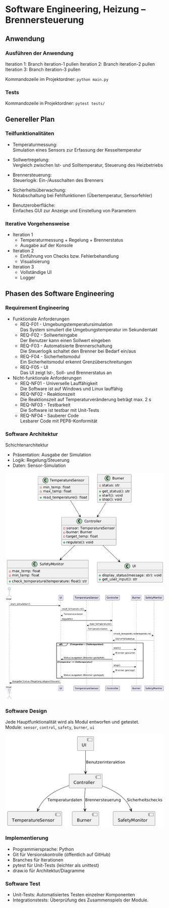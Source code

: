 # Software Engineering, Heizung – Brennersteuerung

## Anwendung

### Ausführen der Anwendung

Iteration 1: Branch iteration-1 pullen
Iteration 2: Branch iteration-2 pullen
Iteration 3: Branch iteration-3 pullen

Kommandozeile im Projektordner:
`python main.py`

### Tests

Kommandozeile in Projektordner:
`pytest tests/`


## Genereller Plan

### Teilfunktionalitäten
- Temperaturmessung: <br>
Simulation eines Sensors zur Erfassung der Kesseltemperatur

- Sollwertregelung: <br>
Vergleich zwischen Ist- und Solltemperatur, Steuerung des Heizbetriebs

- Brennersteuerung: <br>
Steuerlogik: Ein-/Ausschalten des Brenners

- Sicherheitsüberwachung: <br>
Notabschaltung bei Fehlfunktionen (Übertemperatur, Sensorfehler)

- Benutzeroberfläche: <br>
Einfaches GUI zur Anzeige und Einstellung von Parametern

### Iterative Vorgehensweise
- Iteration 1
  - Temperaturmessung + Regelung + Brennerstatus
  - Ausgabe auf der Konsole
- Iteration 2
  - Einführung von Checks bzw. Fehlerbehandlung
  - Visualisierung
- Iteration 3
  - Vollständige UI
  - Logger


## Phasen des Software Engineering

### Requirement Engineering
- Funktionale Anforderungen
  - REQ-F01 - Umgebungstemperatursimulation <br>
    Das System simuliert die Umgebungstemperatur im Sekundentakt
  - REQ-F02 - Sollwerteingabe <br>
    Der Benutzer kann einen Sollwert eingeben
  - REQ-F03 - Automatisierte Brennerschaltung <br>
    Die Steuerlogik schaltet den Brenner bei Bedarf ein/aus
  - REQ-F04 - Sicherheitsmodul <br>
    Ein Sicherheitsmodul erkennt Grenzüberschreitungen
  - REQ-F05 - UI <br>
    Das UI zeigt Ist-, Soll- und Brennerstatus an
- Nicht-funktionale Anforderungen
  - REQ-NF01 - Universelle Lauffähigkeit <br>
    Die Software ist auf Windows und Linux lauffähig
  - REQ-NF02 - Reaktionszeit <br>
    Die Reaktionszeit auf Temperaturveränderung beträgt max. 2 s
  - REQ-NF03 - Testbarkeit <br>
    Die Software ist testbar mit Unit-Tests
  - REQ-NF04 - Sauberer Code <br>
    Lesbarer Code mit PEP8-Konformität

### Software Architektur
Schichtenarchitektur
- Präsentation: Ausgabe der Simulation
- Logik: Regelung/Steuerung
- Daten: Sensor-Simulation

![Klassendiagramm.png](documentation/Klassendiagramm.png)
![Sequenzdiagramm.png](documentation/Sequenzdiagramm.png)

### Software Design
Jede Hauptfunktionalität wird als Modul entworfen und getestet. <br>
Module: `sensor`, `control`, `safety`, `burner`, `ui`

![Moduldiagramm.png](documentation/Moduldiagramm.png)

### Implementierung
- Programmiersprache: Python
- Git für Versionskontrolle (öffentlich auf GitHub)
- Branches für Iterationen
- pytest für Unit-Tests (leichter als unittest)
- draw.io für Architektur/Diagramme

### Software Test
- Unit-Tests: Automatisiertes Testen einzelner Komponenten
- Integrationstests: Überprüfung des Zusammenspiels der Module.